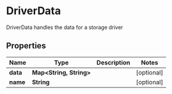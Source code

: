 

# DriverData

DriverData handles the data for a storage driver

## Properties

| Name | Type | Description | Notes |
|------------ | ------------- | ------------- | -------------|
|**data** | **Map&lt;String, String&gt;** |  |  [optional] |
|**name** | **String** |  |  [optional] |



